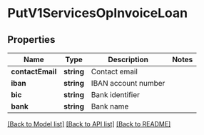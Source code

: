 # PutV1ServicesOpInvoiceLoan

## Properties
Name | Type | Description | Notes
------------ | ------------- | ------------- | -------------
**contactEmail** | **string** | Contact email | 
**iban** | **string** | IBAN account number | 
**bic** | **string** | Bank identifier | 
**bank** | **string** | Bank name | 

[[Back to Model list]](../README.md#documentation-for-models) [[Back to API list]](../README.md#documentation-for-api-endpoints) [[Back to README]](../README.md)



